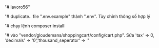 "# lavoro56"

"# duplicate.. file ".env.example" thành ".env". Tùy chỉnh thông số hợp lý

"# chạy lệnh composer install

"# vào "vendor/gloudemans/shoppingcart/config/cart.php". Sửa 'tax' => 0, 'decimals' => '0','thousand_seperator' => ''

